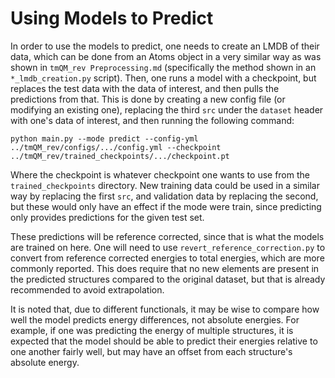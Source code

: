 # Using Models to Predict

In order to use the models to predict, one needs to create an LMDB of their data, which can be done from an Atoms object in a very similar way as was shown in `tmQM_rev Preprocessing.md` (specifically the method shown in an `*_lmdb_creation.py` script). Then, one runs a model with a checkpoint, but replaces the test data with the data of interest, and then pulls the predictions from that. This is done by creating a new config file (or modifying an existing one), replacing the third `src` under the `dataset` header with one's data of interest, and then running the following command:

`python main.py --mode predict --config-yml ../tmQM_rev/configs/.../config.yml --checkpoint ../tmQM_rev/trained_checkpoints/.../checkpoint.pt`

Where the checkpoint is whatever checkpoint one wants to use from the `trained_checkpoints` directory. New training data could be used in a similar way by replacing the first `src`, and validation data by replacing the second, but these would only have an effect if the mode were train, since predicting only provides predictions for the given test set.

These predictions will be reference corrected, since that is what the models are trained on here. One will need to use `revert_reference_correction.py` to convert from reference corrected energies to total energies, which are more commonly reported. This does require that no new elements are present in the predicted structures compared to the original dataset, but that is already recommended to avoid extrapolation.

It is noted that, due to different functionals, it may be wise to compare how well the model predicts energy differences, not absolute energies. For example, if one was predicting the energy of multiple structures, it is expected that the model should be able to predict their energies relative to one another fairly well, but may have an offset from each structure's absolute energy.